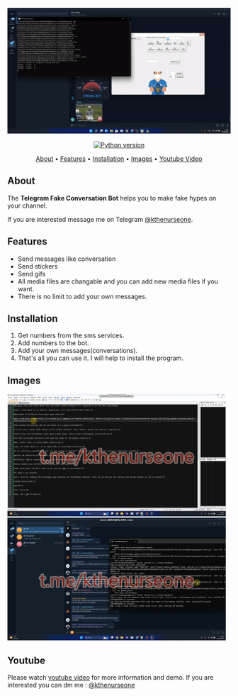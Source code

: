 <p align="center"><a href="https://youtu.be/C7k-6_OH5uM" target="_blank"><img src="https://github.com/kthenurseone/telegram-fake-hyper/blob/main/telegram%20fake%20hyper.gif?raw=true"></a></p>

<p align="center">
    <a href="https://www.python.org/downloads/release/python-380/"><img src="https://img.shields.io/badge/python-3.8-blue.svg?style=plastic" alt="Python version"></a>
</p>

<p align="center">
  <a href="#about">About</a>
  •
  <a href="#features">Features</a>
  •
  <a href="#installation">Installation</a>
  •
  <a href="#images">Images</a>
  •
  <a href="#youtube">Youtube Video</a>
</p>

## About
The **Telegram Fake Conversation Bot** helps you to make fake hypes on your channel.

If you are interested message me on Telegram [@kthenurseone](https://t.me/kthenurseone). 

## Features
- Send messages like conversation
- Send stickers
- Send gifs
- All media files are changable and you can add new media files if you want.
- There is no limit to add your own messages.



## Installation
1) Get numbers from the sms services.
2) Add numbers to the bot.
3) Add your own messages(conversations).
4) That's all you can use it.
I will help to install the program.


## Images
![Telegram Message Bot](https://github.com/kthenurseone/telegram_conversation_bot/blob/main/1.png?raw=true)
![Telegram Message Bot](https://github.com/kthenurseone/telegram_conversation_bot/blob/main/2.png?raw=true)



## Youtube
Please watch [youtube video](https://youtu.be/Oj1k_cRfv2M) for more information and demo. If you are interested you can dm me : [@kthenurseone](https://t.me/kthenurseone)
